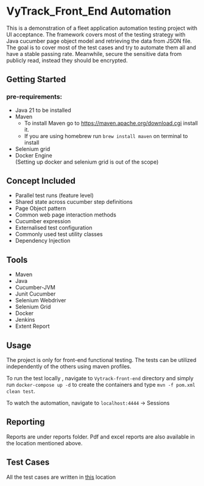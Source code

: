 # VyTrack_Front_End Automation
This is a demonstration of a fleet application automation testing project with UI acceptance. The framework
covers most of the testing strategy with Java cucumber page object model and retrieving the data
from JSON file. The goal is to cover most of the test cases and try to automate them all and have a
stable passing rate. Meanwhile, secure the sensitive data from publicly read, instead
they should be encrypted.


## Getting Started

### pre-requirements:
- Java 21 to be installed
- Maven
    - To install Maven go to https://maven.apache.org/download.cgi
      install it.
    - If you are using homebrew run
      ```brew install maven``` on terminal to install
- Selenium grid
- Docker Engine\
(Setting up docker and selenium grid is out of the scope)

## Concept Included
- Parallel test runs (feature level)
- Shared state across cucumber step definitions
- Page Object pattern
- Common web page interaction methods
- Cucumber expression
- Externalised test configuration
- Commonly used test utility classes
- Dependency Injection


## Tools
- Maven
- Java
- Cucumber-JVM
- Junit Cucumber
- Selenium Webdriver
- Selenium Grid
- Docker
- Jenkins
- Extent Report

## Usage
The project is only for front-end functional testing. The tests can be
utilized independently of the others using maven profiles.

To run the test locally , navigate to ``Vytrack-front-end`` directory and simply run
``docker-compose up -d`` to create the containers and type ``mvn -f pom.xml clean test``.

To watch the automation, navigate to ``localhost:4444`` -> Sessions
## Reporting
Reports are under reports folder.
Pdf and excel reports are also available in the location mentioned above.
## Test Cases
All the test cases are written in [this](https://docs.google.com/spreadsheets/d/1E9a5syBCIpWJbewapRCqp2eXGG2uRicorV7RJRL76Ek/edit#gid=0) location







